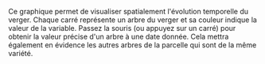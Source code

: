 Ce graphique permet de visualiser spatialement l'évolution temporelle du verger. 
Chaque carré représente un arbre du verger et sa couleur indique la valeur de la variable. 
Passez la souris (ou appuyez sur un carré) pour obtenir la valeur précise d'un arbre à une date donnée. 
Cela mettra également en évidence les autres arbres de la parcelle qui sont de la même variété.
